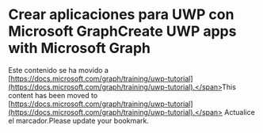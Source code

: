 # <a name="create-uwp-apps-with-microsoft-graph"></a><span data-ttu-id="94474-101">Crear aplicaciones para UWP con Microsoft Graph</span><span class="sxs-lookup"><span data-stu-id="94474-101">Create UWP apps with Microsoft Graph</span></span>

<span data-ttu-id="94474-102">Este contenido se ha movido a [https://docs.microsoft.com/graph/training/uwp-tutorial](https://docs.microsoft.com/graph/training/uwp-tutorial).</span><span class="sxs-lookup"><span data-stu-id="94474-102">This content has been moved to [https://docs.microsoft.com/graph/training/uwp-tutorial](https://docs.microsoft.com/graph/training/uwp-tutorial).</span></span> <span data-ttu-id="94474-103">Actualice el marcador.</span><span class="sxs-lookup"><span data-stu-id="94474-103">Please update your bookmark.</span></span>
